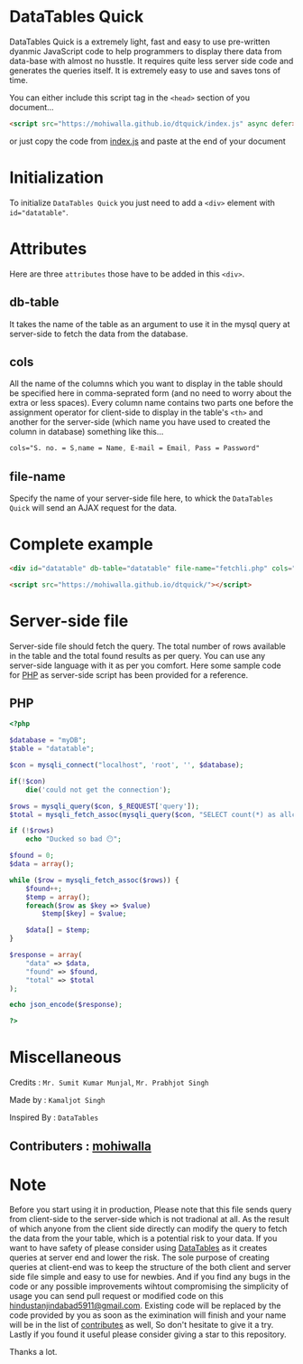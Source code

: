 # DataTables Quick

DataTables Quick is a extremely light, fast and easy to use pre-written dyanmic JavaScript code to help programmers to display there data from data-base with almost no husstle. It requires quite less server side code and generates the queries itself. It is extremely easy to use and saves tons of time.

You can either include this script tag in the `<head>` section of you document...

```HTML
<script src="https://mohiwalla.github.io/dtquick/index.js" async defer></script>
```

or just copy the code from [index.js](https://github.com/mohiwalla/dtquick/blob/mohiwalla/index.js) and paste at the end of your document

# Initialization

To initialize `DataTables Quick` you just need to add a `<div>` element with `id="datatable"`.

# Attributes

Here are three `attributes` those have to be added in this `<div>`.

## db-table

It takes the name of the table as an argument to use it in the mysql query at server-side to fetch the data from the database.

## cols

All the name of the columns which you want to display in the table should be specified here in comma-seprated form (and no need to worry about the extra or less spaces). Every column name contains two parts one before the assignment operator for client-side to display in the table's `<th>` and another for the server-side (which name you have used to created the column in database) something like this...

```CSS
cols="S. no. = S,name = Name, E-mail = Email, Pass = Password"
```

## file-name

Specify the name of your server-side file here, to whick the `DataTables Quick` will send an AJAX request for the data.


# Complete example
```HTML
<div id="datatable" db-table="datatable" file-name="fetchli.php" cols="Address = Address,......"></div>

<script src="https://mohiwalla.github.io/dtquick/"></script>
```



# Server-side file

Server-side file should fetch the query. The total number of rows available in the table and the total found results as per query. You can use any server-side language with it as per you comfort. Here some sample code for [PHP](https://github.com/mohiwalla/dtquick#php) as server-side script has been provided for a reference.

## PHP

```PHP
<?php

$database = "myDB";
$table = "datatable";

$con = mysqli_connect("localhost", 'root', '', $database);

if(!$con)
    die('could not get the connection');

$rows = mysqli_query($con, $_REQUEST['query']);
$total = mysqli_fetch_assoc(mysqli_query($con, "SELECT count(*) as allcount from $table"))['allcount'];

if (!$rows)
    echo "Ducked so bad 😶";

$found = 0;
$data = array();

while ($row = mysqli_fetch_assoc($rows)) {
    $found++;
    $temp = array();
    foreach($row as $key => $value)
        $temp[$key] = $value;

    $data[] = $temp;
}

$response = array(
    "data" => $data,
    "found" => $found,
    "total" => $total
);

echo json_encode($response);

?>
```

# Miscellaneous

Credits : `Mr. Sumit Kumar Munjal`, `Mr. Prabhjot Singh`

Made by : `Kamaljot Singh`

Inspired By : `DataTables`

## Contributers : [mohiwalla](https://github.com/mohiwalla/)


#  **Note**
Before you start using it in production, Please note that this file sends query from client-side to the server-side which is not tradional at all. As the result of which anyone from the client side directly can modify the query to fetch the data from the your table, which is a potential risk to your data. If you want to have safety of please consider using [DataTables](https://datatables.net/) as it creates queries at server end and lower the risk. The sole purpose of creating queries at client-end was to keep the structure of the both client and server side file simple and easy to use for newbies. And if you find any bugs in the code or any possible improvements wihtout compromising the simplicity of usage you can send pull request or modified code on this hindustanjindabad5911@gmail.com. Existing code will be replaced by the code provided by you as soon as the eximination will finish and your name will be in the list of [contributes](https://github.com/mohiwalla/dtquick#contributers--mohiwalla) as well, So don't hesitate to give it a try. Lastly if you found it useful please consider giving a star to this repository.

Thanks a lot.

